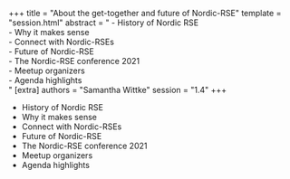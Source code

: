 +++
title = "About the get-together and future of Nordic-RSE"
template = "session.html"
abstract = " - History of Nordic RSE<br>- Why it makes sense<br>- Connect with Nordic-RSEs<br>- Future of Nordic-RSE<br>- The Nordic-RSE conference 2021<br>- Meetup organizers<br>- Agenda highlights<br> "
[extra]
authors = "Samantha Wittke"
session = "1.4"
+++

- History of Nordic RSE
- Why it makes sense
- Connect with Nordic-RSEs
- Future of Nordic-RSE
- The Nordic-RSE conference 2021
- Meetup organizers
- Agenda highlights

